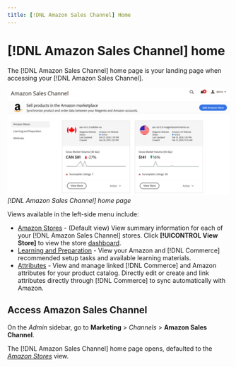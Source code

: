 ```yaml
---
title: [!DNL Amazon Sales Channel] Home
---
```


# [!DNL Amazon Sales Channel] home

The [!DNL Amazon Sales Channel] home page is your landing page when accessing your [!DNL Amazon Sales Channel].

![](assets/amazon-sales-channel-home-tabs.png)
_[!DNL Amazon Sales Channel] home page_

Views available in the left-side menu include:

- [Amazon Stores](./managing-stores.md) - (Default view) View summary information for each of your [!DNL Amazon Sales Channel] stores. Click **[!UICONTROL View Store]** to view the store [dashboard](./amazon-store-dashboard.md).
- [Learning and Preparation](./learning-preparation.md) - View your Amazon and [!DNL Commerce] recommended setup tasks and available learning materials.
- [Attributes](./managing-attributes.md) - View and manage linked [!DNL Commerce] and Amazon attributes for your product catalog. Directly edit or create and link attributes directly through [!DNL Commerce] to sync automatically with Amazon.

## Access Amazon Sales Channel

On the _Admin_ sidebar, go to **Marketing** > _Channels_ > **Amazon Sales Channel**.

The [!DNL Amazon Sales Channel] home page opens, defaulted to the [_Amazon Stores_](./managing-stores.md) view.
